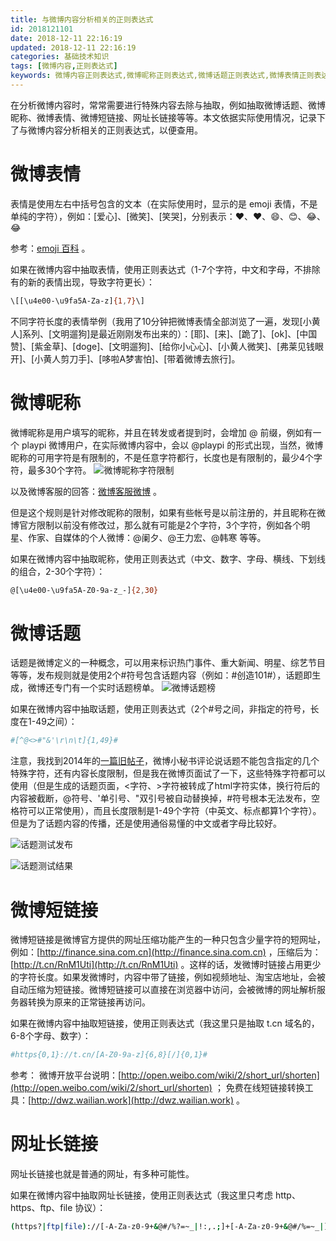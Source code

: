 ```yaml
---
title: 与微博内容分析相关的正则表达式
id: 2018121101
date: 2018-12-11 22:16:19
updated: 2018-12-11 22:16:19
categories: 基础技术知识
tags: [微博内容,正则表达式]
keywords: 微博内容正则表达式,微博昵称正则表达式,微博话题正则表达式,微博表情正则表达式,微博短链接正则表达式
---
```



在分析微博内容时，常常需要进行特殊内容去除与抽取，例如抽取微博话题、微博昵称、微博表情、微博短链接、网址长链接等等。本文依据实际使用情况，记录下了与微博内容分析相关的正则表达式，以便查用。


<!-- more -->


# 微博表情

表情是使用左右中括号包含的文本（在实际使用时，显示的是 emoji 表情，不是单纯的字符），例如：[爱心]、[微笑]、[笑哭]，分别表示：:heart:、❤️、:smile:、😊、:joy:、😂

参考：[emoji 百科](https://emojipedia.org) 。

如果在微博内容中抽取表情，使用正则表达式（1-7个字符，中文和字母，不排除有的新的表情出现，导致字符更长）：

```bash
\[[\u4e00-\u9fa5A-Za-z]{1,7}\]
```

不同字符长度的表情举例（我用了10分钟把微博表情全部浏览了一遍，发现[小黄人]系列、[文明遛狗]是最近刚刚发布出来的）：[耶]、[来]、[跪了]、[ok]、[中国赞]、[紫金草]、[doge]、[文明遛狗]、[给你小心心]、[小黄人微笑]、[弗莱见钱眼开]、[小黄人剪刀手]、[哆啦A梦害怕]、[带着微博去旅行]。


# 微博昵称

微博昵称是用户填写的昵称，并且在转发或者提到时，会增加 @ 前缀，例如有一个 playpi 微博用户，在实际微博内容中，会以 @playpi 的形式出现，当然，微博昵称的可用字符是有限制的，不是任意字符都行，长度也是有限制的，最少4个字符，最多30个字符。
![微博昵称字符限制](https://ws1.sinaimg.cn/large/b7f2e3a3gy1fy6r1bwv0xj20mi082dfy.jpg "微博昵称字符限制")

以及微博客服的回答：[微博客服微博](https://www.weibo.com/2016713117/FCf87jJZt?type=comment#_rnd1544860586591) 。

但是这个规则是针对修改昵称的限制，如果有些帐号是以前注册的，并且昵称在微博官方限制以前没有修改过，那么就有可能是2个字符，3个字符，例如各个明星、作家、自媒体的个人微博：@阑夕、@王力宏、@韩寒  等等。

如果在微博内容中抽取昵称，使用正则表达式（中文、数字、字母、横线、下划线的组合，2-30个字符）：
```bash
@[\u4e00-\u9fa5A-Z0-9a-z_-]{2,30}
```


# 微博话题

话题是微博定义的一种概念，可以用来标识热门事件、重大新闻、明星、综艺节目等等，发布规则就是使用2个#符号包含话题内容（例如：#创造101#），话题即生成，微博还专门有一个实时话题榜单。
![微博话题榜](https://ws1.sinaimg.cn/large/b7f2e3a3gy1fy6ro4qztbj20v40q2doc.jpg "微博话题榜")

如果在微博内容中抽取话题，使用正则表达式（2个#号之间，非指定的符号，长度在1-49之间）：
```bash
#[^@<>#"&'\r\n\t]{1,49}#
```

注意，我找到2014年的[一篇旧帖子](https://iask.sina.com.cn/b/wnINuLfme5.html)，微博小秘书评论说话题不能包含指定的几个特殊字符，还有内容长度限制，但是我在微博页面试了一下，这些特殊字符都可以使用（但是生成的话题页面，<字符、>字符被转成了html字符实体，换行符后的内容被截断，@符号、'单引号、"双引号被自动替换掉，#符号根本无法发布，空格符可以正常使用），而且长度限制是1-49个字符（中英文、标点都算1个字符）。但是为了话题内容的传播，还是使用通俗易懂的中文或者字母比较好。

![话题测试发布](https://ws1.sinaimg.cn/large/b7f2e3a3gy1fy6s5061rxj20gv03uwei.jpg "话题测试发布")

![话题测试结果](https://ws1.sinaimg.cn/large/b7f2e3a3gy1fy6s42ecfzj20k904l0sq.jpg "话题测试结果")


# 微博短链接


微博短链接是微博官方提供的网址压缩功能产生的一种只包含少量字符的短网址，例如：[http://finance.sina.com.cn](http://finance.sina.com.cn) ，压缩后为：[http://t.cn/RnM1Uti](http://t.cn/RnM1Uti) 。这样的话，发微博时链接占用更少的字符长度。如果发微博时，内容中带了链接，例如视频地址、淘宝店地址，会被自动压缩为短链接。微博短链接可以直接在浏览器中访问，会被微博的网址解析服务器转换为原来的正常链接再访问。

如果在微博内容中抽取短链接，使用正则表达式（我这里只是抽取 t.cn 域名的，6-8个字母、数字）：
```bash
#https{0,1}://t.cn/[A-Z0-9a-z]{6,8}[/]{0,1}#
```

参考：
微博开放平台说明：[http://open.weibo.com/wiki/2/short_url/shorten](http://open.weibo.com/wiki/2/short_url/shorten) ；
免费在线短链接转换工具：[http://dwz.wailian.work](http://dwz.wailian.work) 。


# 网址长链接


网址长链接也就是普通的网址，有多种可能性。

如果在微博内容中抽取网址长链接，使用正则表达式（我这里只考虑 http、https、ftp、file 协议）：
```bash
(https?|ftp|file)://[-A-Za-z0-9+&@#/%?=~_|!:,.;]+[-A-Za-z0-9+&@#/%=~_|]
```

